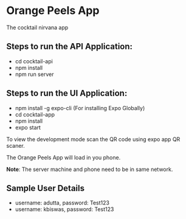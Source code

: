 # Orange Peels App
The cocktail nirvana app

## Steps to run the API Application:
- cd cocktail-api
- npm install
- npm run server


## Steps to run the UI Application:
- npm install -g expo-cli (For installing Expo Globally)
- cd cocktail-app
- npm install
- expo start

To view the development mode scan the QR code using expo app QR scaner.

The Orange Peels App  will load in you phone.

**Note**: The server machine and phone need to be in same network.

## Sample User Details
- username: adutta, password: Test123
- username: kbiswas, password: Test123

